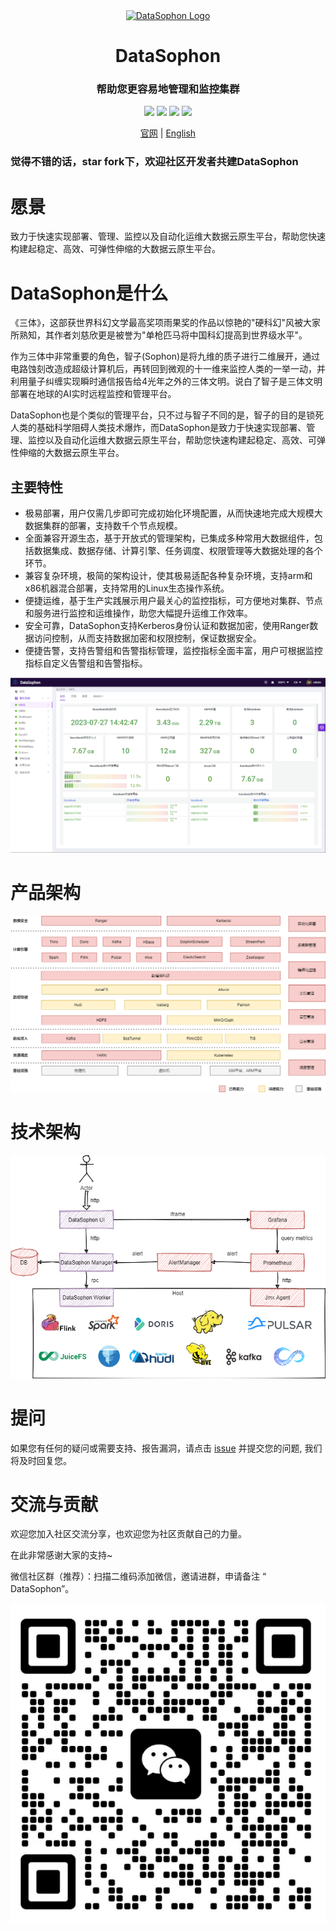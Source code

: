 <div align="center">
         <a href="https://github.com/datasophon/datasophon" target="_blank" rel="noopener noreferrer">
           <img src="website/static/img/logo.png" width="20%" height="20%" alt="DataSophon Logo" />
        </a>
 <h1>DataSophon</h1>
 <h3>帮助您更容易地管理和监控集群</h3>
</div>

<p align="center">
  <img src="https://img.shields.io/github/release/datasophon/datasophon.svg">
  <img src="https://img.shields.io/github/stars/datasophon/datasophon">
  <img src="https://img.shields.io/github/forks/datasophon/datasophon">
  <a href="https://www.apache.org/licenses/LICENSE-2.0.html"><img src="https://img.shields.io/badge/license-Apache%202-4EB1BA.svg"></a>
  <p align="center">
    <a href="https://datasophon.github.io/datasophon-website/">官网</a> |
    <a href="https://github.com/datasophon/datasophon/blob/main/README.md">English</a>
  </p>
</p>
<h3>觉得不错的话，star fork下，欢迎社区开发者共建DataSophon</h3>

# 愿景

致力于快速实现部署、管理、监控以及自动化运维大数据云原生平台，帮助您快速构建起稳定、高效、可弹性伸缩的大数据云原生平台。

# DataSophon是什么

《三体》，这部获世界科幻文学最高奖项雨果奖的作品以惊艳的"硬科幻"风被大家所熟知，其作者刘慈欣更是被誉为"单枪匹马将中国科幻提高到世界级水平"。

作为三体中非常重要的角色，智子(Sophon)是将九维的质子进行二维展开，通过电路蚀刻改造成超级计算机后，再转回到微观的十一维来监控人类的一举一动，并利用量子纠缠实现瞬时通信报告给4光年之外的三体文明。说白了智子是三体文明部署在地球的AI实时远程监控和管理平台。

DataSophon也是个类似的管理平台，只不过与智子不同的是，智子的目的是锁死人类的基础科学阻碍人类技术爆炸，而DataSophon是致力于快速实现部署、管理、监控以及自动化运维大数据云原生平台，帮助您快速构建起稳定、高效、可弹性伸缩的大数据云原生平台。

## 主要特性

* 极易部署，用户仅需几步即可完成初始化环境配置，从而快速地完成大规模大数据集群的部署，支持数千个节点规模。
* 全面兼容开源生态，基于开放式的管理架构，已集成多种常用大数据组件，包括数据集成、数据存储、计算引擎、任务调度、权限管理等大数据处理的各个环节。
* 兼容复杂环境，极简的架构设计，使其极易适配各种复杂环境，支持arm和x86机器混合部署，支持常用的Linux生态操作系统。
* 便捷运维，基于生产实践展示用户最关心的监控指标，可方便地对集群、节点和服务进行监控和运维操作，助您大幅提升运维工作效率。
* 安全可靠，DataSophon支持Kerberos身份认证和数据加密，使用Ranger数据访问控制，从而支持数据加密和权限控制，保证数据安全。
* 便捷告警，支持告警组和告警指标管理，监控指标全面丰富，用户可根据监控指标自定义告警组和告警指标。

![img](website/static/img/dashboard.png)

# 产品架构

![img](website/static/img/product.png)

# 技术架构

![img](website/static/img/archive.png)


# 提问
如果您有任何的疑问或需要支持、报告漏洞，请点击 [issue](https://github.com/datasophon/datasophon/issues/new/choose) 并提交您的问题, 我们将及时回复您。

# 交流与贡献

欢迎您加入社区交流分享，也欢迎您为社区贡献自己的力量。

在此非常感谢大家的支持~

微信社区群（推荐）：扫描二维码添加微信，邀请进群，申请备注 “ DataSophon”。

![img](website/static/img/weixing.png)

